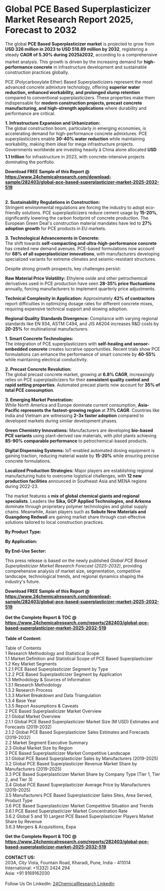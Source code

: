 <h1>Global PCE Based Superplasticizer Market Research Report 2025, Forecast to 2032</h1><p>The global <strong>PCE Based Superplasticizer market</strong> is projected to grow from <strong>USD 326 million in 2023 to USD 518.89 million by 2032</strong>, registering a steady <strong>CAGR of 5.30% during 2025â2032</strong>, according to a comprehensive market analysis. This growth is driven by the increasing demand for <strong>high-performance concrete</strong> in infrastructure development and sustainable construction practices globally.</p><p>PCE (Polycarboxylate Ether) Based Superplasticizers represent the most advanced concrete admixture technology, offering <strong>superior water reduction, enhanced workability, and prolonged slump retention</strong> compared to conventional superplasticizers. These properties make them indispensable for <strong>modern construction projects, precast concrete manufacturing, and high-strength applications</strong> where durability and performance are critical.</p><p><strong>1. Infrastructure Expansion and Urbanization:</strong><br>
The global construction boom, particularly in emerging economies, is accelerating demand for high-performance concrete admixtures. PCE superplasticizers enable <strong>30-40% water reduction</strong> while maintaining workability, making them ideal for mega infrastructure projects. Governments worldwide are investing heavily â China alone allocated <strong>USD 1.1 trillion</strong> for infrastructure in 2023, with concrete-intensive projects dominating the portfolio.</p><div><b>Download FREE Sample of this Report @ 
            <a href="https://www.24chemicalresearch.com/download-sample/282403/global-pce-based-superplasticizer-market-2025-2032-519">
            https://www.24chemicalresearch.com/download-sample/282403/global-pce-based-superplasticizer-market-2025-2032-519</a></b></div><br><p><strong>2. Sustainability Regulations in Construction:</strong><br>
Stringent environmental regulations are forcing the industry to adopt eco-friendly solutions. PCE superplasticizers reduce cement usage by <strong>15-20%</strong>, significantly lowering the carbon footprint of concrete production. The European Green Deal's construction material mandates have led to <strong>27% adoption growth</strong> for PCE products in EU markets.</p><p><strong>3. Technological Advancements in Concrete:</strong><br>
The shift towards <strong>self-compacting and ultra-high-performance concrete</strong> has created new demand avenues. PCE-based formulations now account for <strong>68% of all superplasticizer innovations</strong>, with manufacturers developing specialized variants for extreme climates and seismic-resistant structures.</p><p>Despite strong growth prospects, key challenges persist:</p><p><strong>Raw Material Price Volatility:</strong> Ethylene oxide and other petrochemical derivatives used in PCE production have seen <strong>28-35% price fluctuations</strong> annually, forcing manufacturers to implement quarterly price adjustments.</p><p><strong>Technical Complexity in Application:</strong> Approximately <strong>42% of contractors</strong> report difficulties in optimizing dosage rates for different concrete mixes, requiring expensive technical support and slowing adoption.</p><p><strong>Regional Quality Standards Divergence:</strong> Compliance with varying regional standards like EN 934, ASTM C494, and JIS A6204 increases R&amp;D costs by <strong>20-25%</strong> for multinational manufacturers.</p><p><strong>1. Smart Concrete Technologies:</strong><br>
The integration of PCE superplasticizers with <strong>self-healing and sensor-embedded concrete</strong> creates lucrative opportunities. Recent trials show PCE formulations can enhance the performance of smart concrete by <strong>40-55%</strong> while maintaining electrical conductivity.</p><p><strong>2. Precast Concrete Revolution:</strong><br>
The global precast concrete market, growing at <strong>6.8% CAGR</strong>, increasingly relies on PCE superplasticizers for their <strong>consistent quality control and rapid setting properties</strong>. Automated precast plants now account for <strong>35% of total PCE consumption</strong>.</p><p><strong>3. Emerging Market Penetration:</strong><br>
While North America and Europe dominate current consumption, <strong>Asia-Pacific represents the fastest-growing region</strong> at <strong>7.1% CAGR</strong>. Countries like India and Vietnam are witnessing <strong>2-3x faster adoption</strong> compared to developed markets during similar development phases.</p><p><strong>Green Chemistry Innovations:</strong> Manufacturers are developing <strong>bio-based PCE variants</strong> using plant-derived raw materials, with pilot plants achieving <strong>85-90% comparable performance</strong> to petrochemical-based products.</p><p><strong>Digital Dispensing Systems:</strong> IoT-enabled automated dosing equipment is gaining traction, reducing material waste by <strong>15-20%</strong> while ensuring precise concrete formulations.</p><p><strong>Localized Production Strategies:</strong> Major players are establishing regional manufacturing hubs to overcome logistical challenges, with <strong>12 new production facilities</strong> announced in Southeast Asia and MENA regions during 2022-23.</p><p>The market features a <strong>mix of global chemical giants and regional specialists</strong>. Leaders like <strong>Sika, GCP Applied Technologies, and Arkema</strong> dominate through proprietary polymer technologies and global supply chains. Meanwhile, Asian players such as <strong>Sobute New Materials and Guangdong Redwall</strong> are gaining market share through cost-effective solutions tailored to local construction practices.</p><p><strong>By Product Type:</strong></p><p><strong>By Application:</strong></p><p><strong>By End-Use Sector:</strong></p><p>This press release is based on the newly published <em>Global PCE Based Superplasticizer Market Research Forecast (2025-2032)</em>, providing comprehensive analysis of market size, segmentation, competitive landscape, technological trends, and regional dynamics shaping the industry's future.</p><div><b>Download FREE Sample of this Report @ 
            <a href="https://www.24chemicalresearch.com/download-sample/282403/global-pce-based-superplasticizer-market-2025-2032-519">
            https://www.24chemicalresearch.com/download-sample/282403/global-pce-based-superplasticizer-market-2025-2032-519</a></b></div><br><div><b>Get the Complete Report & TOC @ 
            <a href="https://www.24chemicalresearch.com/reports/282403/global-pce-based-superplasticizer-market-2025-2032-519">
            https://www.24chemicalresearch.com/reports/282403/global-pce-based-superplasticizer-market-2025-2032-519</a></b></div><br>
            <b>Table of Content:</b><p>Table of Contents<br />
1 Research Methodology and Statistical Scope<br />
1.1 Market Definition and Statistical Scope of PCE Based Superplasticizer<br />
1.2 Key Market Segments<br />
1.2.1 PCE Based Superplasticizer Segment by Type<br />
1.2.2 PCE Based Superplasticizer Segment by Application<br />
1.3 Methodology & Sources of Information<br />
1.3.1 Research Methodology<br />
1.3.2 Research Process<br />
1.3.3 Market Breakdown and Data Triangulation<br />
1.3.4 Base Year<br />
1.3.5 Report Assumptions & Caveats<br />
2 PCE Based Superplasticizer Market Overview<br />
2.1 Global Market Overview<br />
2.1.1 Global PCE Based Superplasticizer Market Size (M USD) Estimates and Forecasts (2019-2032)<br />
2.1.2 Global PCE Based Superplasticizer Sales Estimates and Forecasts (2019-2032)<br />
2.2 Market Segment Executive Summary<br />
2.3 Global Market Size by Region<br />
3 PCE Based Superplasticizer Market Competitive Landscape<br />
3.1 Global PCE Based Superplasticizer Sales by Manufacturers (2019-2025)<br />
3.2 Global PCE Based Superplasticizer Revenue Market Share by Manufacturers (2019-2025)<br />
3.3 PCE Based Superplasticizer Market Share by Company Type (Tier 1, Tier 2, and Tier 3)<br />
3.4 Global PCE Based Superplasticizer Average Price by Manufacturers (2019-2025)<br />
3.5 Manufacturers PCE Based Superplasticizer Sales Sites, Area Served, Product Type<br />
3.6 PCE Based Superplasticizer Market Competitive Situation and Trends<br />
3.6.1 PCE Based Superplasticizer Market Concentration Rate<br />
3.6.2 Global 5 and 10 Largest PCE Based Superplasticizer Players Market Share by Revenue<br />
3.6.3 Mergers & Acquisitions, Expa</p><div><b>Get the Complete Report & TOC @ 
            <a href="https://www.24chemicalresearch.com/reports/282403/global-pce-based-superplasticizer-market-2025-2032-519">
            https://www.24chemicalresearch.com/reports/282403/global-pce-based-superplasticizer-market-2025-2032-519</a></b></div><br><b>CONTACT US:</b><br>
            203A, City Vista, Fountain Road, Kharadi, Pune, India - 411014<br>
            International: +1(332) 2424 294<br>
            Asia: +91 9169162030 <br><br>
            Follow Us On LinkedIn: <a href="https://www.linkedin.com/company/24chemicalresearch/">24ChemicalResearch LinkedIn</a>